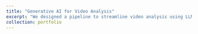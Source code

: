 ```yaml
---
title: "Generative AI for Video Analysis"
excerpt: "We designed a pipeline to streamline video analysis using LLMs and GenAI.<br/><img src='/iamges/cctv 2 frame.png'>"
collection: portfolio
---
```


